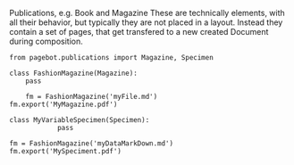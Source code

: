 Publications, e.g. Book and Magazine
These are technically elements, with all their behavior, but typically
they are not placed in a layout. Instead they contain a set of pages,
that get transfered to a new created Document during composition.

    from pagebot.publications import Magazine, Specimen

    class FashionMagazine(Magazine):
        pass

        fm = FashionMagazine('myFile.md')
    fm.export('MyMagazine.pdf')

    class MyVariableSpecimen(Specimen):
                pass

    fm = FashionMagazine('myDataMarkDown.md')
    fm.export('MySpeciment.pdf')
